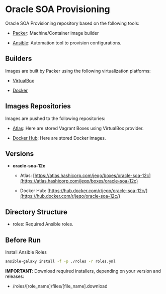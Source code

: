 Oracle SOA Provisioning
============================

Oracle SOA Provisioning repository based on the following tools:

- [Packer](https://packer.io/): Machine/Container image builder

- [Ansible](http://www.ansible.com/): Automation tool to provision configurations.

Builders
--------

Images are built by Packer using the following virtualization platforms:

- [VirtualBox](http://virtualbox.org/)

- [Docker](http://docker.com/)

Images Repositories
-------------------

Images are pushed to the following repositories:

- [Atlas](http://atlas.hashicorp.com/): Here are stored Vagrant Boxes using
VirtualBox provider.

- [Docker Hub](https://hub.docker.com/): Here are stored Docker images.

Versions
--------

- **oracle-soa-12c**

  - Atlas: [https://atlas.hashicorp.com/jeqo/boxes/oracle-soa-12c](https://atlas.hashicorp.com/jeqo/boxes/oracle-soa-12c)

  - Docker Hub: [https://hub.docker.com/r/jeqo/oracle-soa-12c/](https://hub.docker.com/r/jeqo/oracle-soa-12c/)

 Directory Structure
-------------------

- roles: Required Ansible roles.

Before Run
----------

Install Ansible Roles

```bash
ansible-galaxy install -f -p ./roles -r roles.yml
```

**IMPORTANT**: Download required installers, depending on your version and releases:

- /roles/[role_name]/files/[file_name].download
